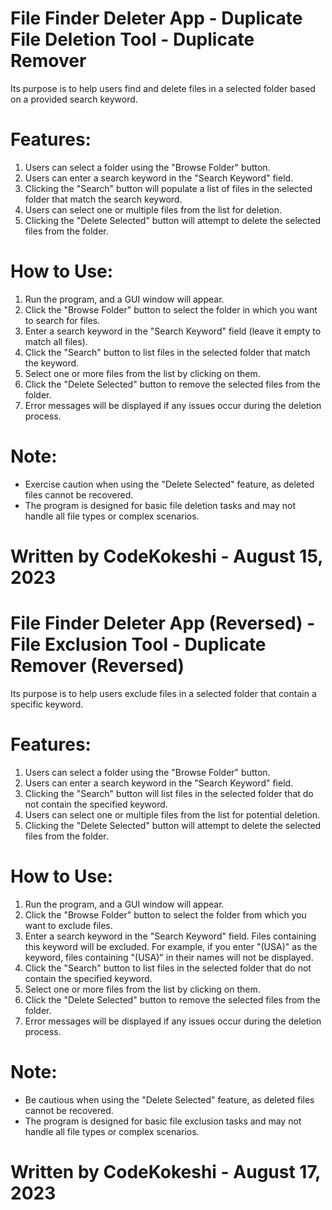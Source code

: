 # File Finder Deleter App - Duplicate File Deletion Tool - Duplicate Remover
Its purpose is to help users find and delete files in a selected folder based on a provided search keyword.

# Features:
1. Users can select a folder using the "Browse Folder" button.
2. Users can enter a search keyword in the "Search Keyword" field.
3. Clicking the "Search" button will populate a list of files in the selected folder that match the search keyword.
4. Users can select one or multiple files from the list for deletion.
5. Clicking the "Delete Selected" button will attempt to delete the selected files from the folder.

# How to Use:
1. Run the program, and a GUI window will appear.
2. Click the "Browse Folder" button to select the folder in which you want to search for files.
3. Enter a search keyword in the "Search Keyword" field (leave it empty to match all files).
4. Click the "Search" button to list files in the selected folder that match the keyword.
5. Select one or more files from the list by clicking on them.
6. Click the "Delete Selected" button to remove the selected files from the folder.
7. Error messages will be displayed if any issues occur during the deletion process.

# Note:
- Exercise caution when using the "Delete Selected" feature, as deleted files cannot be recovered.
- The program is designed for basic file deletion tasks and may not handle all file types or complex scenarios.

# Written by CodeKokeshi - August 15, 2023

# File Finder Deleter App (Reversed) - File Exclusion Tool - Duplicate Remover (Reversed)
Its purpose is to help users exclude files in a selected folder that contain a specific keyword.

# Features:
1. Users can select a folder using the "Browse Folder" button.
2. Users can enter a search keyword in the "Search Keyword" field.
3. Clicking the "Search" button will list files in the selected folder that do not contain the specified keyword.
4. Users can select one or multiple files from the list for potential deletion.
5. Clicking the "Delete Selected" button will attempt to delete the selected files from the folder.

# How to Use:
1. Run the program, and a GUI window will appear.
2. Click the "Browse Folder" button to select the folder from which you want to exclude files.
3. Enter a search keyword in the "Search Keyword" field. Files containing this keyword will be excluded.
   For example, if you enter "(USA)" as the keyword, files containing "(USA)" in their names will not be displayed.
4. Click the "Search" button to list files in the selected folder that do not contain the specified keyword.
5. Select one or more files from the list by clicking on them.
6. Click the "Delete Selected" button to remove the selected files from the folder.
7. Error messages will be displayed if any issues occur during the deletion process.

# Note:
- Be cautious when using the "Delete Selected" feature, as deleted files cannot be recovered.
- The program is designed for basic file exclusion tasks and may not handle all file types or complex scenarios.

# Written by CodeKokeshi - August 17, 2023

